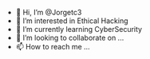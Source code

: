 - 👋 Hi, I’m @Jorgetc3
- 👀 I’m interested in Ethical Hacking
- 🌱 I’m currently learning CyberSecurity
- 💞️ I’m looking to collaborate on ...
- 📫 How to reach me ...

<!---
Jorgetc3/Jorgetc3 is a ✨ special ✨ repository because its `README.md` (this file) appears on your GitHub profile.
You can click the Preview link to take a look at your changes.
--->
